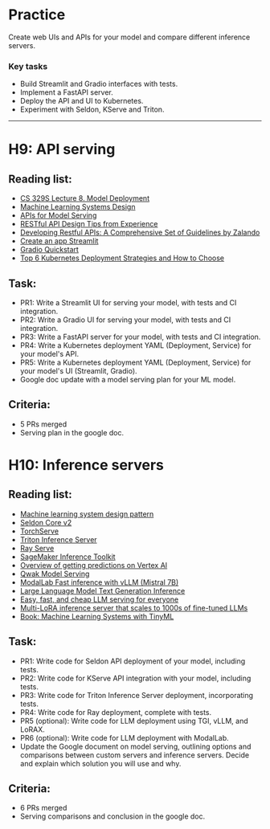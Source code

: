 # Practice

Create web UIs and APIs for your model and compare different inference servers.

### Key tasks

- Build Streamlit and Gradio interfaces with tests.
- Implement a FastAPI server.
- Deploy the API and UI to Kubernetes.
- Experiment with Seldon, KServe and Triton.


***

# H9: API serving

## Reading list:

- [CS 329S Lecture 8. Model Deployment](https://docs.google.com/document/d/1hNuW6bqWYZjlwpit_8W1cu7kllb-jTfy3Liof1GJWug/edit#heading=h.kp1fg79091xd)
- [Machine Learning Systems Design](https://docs.google.com/presentation/d/1U_zKs19VLJKnGE02JDRnzxJ8lgeVF22WSZ_GrA646fY/edit#slide=id.p)
- [APIs for Model Serving](https://madewithml.com/courses/mlops/api/)
- [RESTful API Design Tips from Experience](https://github.com/peterboyer/restful-api-design-tips)
- [Developing Restful APIs: A Comprehensive Set of Guidelines by Zalando](https://github.com/zalando/restful-api-guidelines)
- [Create an app Streamlit](https://docs.streamlit.io/get-started/tutorials/create-an-app)
- [Gradio Quickstart](https://www.gradio.app/guides/quickstart) 
- [Top 6 Kubernetes Deployment Strategies and How to Choose](https://codefresh.io/learn/kubernetes-deployment/top-6-kubernetes-deployment-strategies-and-how-to-choose/)

## Task:

- PR1: Write a Streamlit UI for serving your model, with tests and CI integration.
- PR2: Write a Gradio UI for serving your model, with tests and CI integration.
- PR3: Write a FastAPI server for your model, with tests and CI integration.
- PR4: Write a Kubernetes deployment YAML (Deployment, Service) for your model's API.
- PR5: Write a Kubernetes deployment YAML (Deployment, Service) for your model's UI (Streamlit, Gradio).
- Google doc update with a model serving plan for your ML model.

## Criteria:

- 5 PRs merged
- Serving plan in the google doc.

# H10: Inference servers

## Reading list:

- [Machine learning system design pattern](https://github.com/mercari/ml-system-design-pattern)
- [Seldon Core v2](https://docs.seldon.io/projects/seldon-core/en/v2/contents/about/index.html)
- [TorchServe](https://pytorch.org/serve/index.html)
- [Triton Inference Server](https://github.com/triton-inference-server/server)
- [Ray Serve](https://docs.ray.io/en/latest/serve/index.html)
- [SageMaker Inference Toolkit](https://github.com/aws/sagemaker-inference-toolkit)
- [Overview of getting predictions on Vertex AI](https://cloud.google.com/vertex-ai/docs/predictions/overview)
- [Qwak Model Serving](https://www.qwak.com/platform/model-serving)
- [ModalLab Fast inference with vLLM (Mistral 7B)](https://modal.com/docs/examples/vllm_inference)
- [Large Language Model Text Generation Inference](https://github.com/huggingface/text-generation-inference?tab=readme-ov-file#run-falcon)
- [Easy, fast, and cheap LLM serving for everyone](https://github.com/vllm-project/vllm?tab=readme-ov-file)
- [Multi-LoRA inference server that scales to 1000s of fine-tuned LLMs](https://github.com/predibase/lorax?tab=readme-ov-file)
- [Book: Machine Learning Systems with TinyML](https://harvard-edge.github.io/cs249r_book/)

## Task:

- PR1: Write code for Seldon API deployment of your model, including tests.
- PR2: Write code for KServe API integration with your model, including tests.
- PR3: Write code for Triton Inference Server deployment, incorporating tests.
- PR4: Write code for Ray deployment, complete with tests.
- PR5 (optional): Write code for LLM deployment using TGI, vLLM, and LoRAX.
- PR6 (optional): Write code for LLM deployment with ModalLab.
- Update the Google document on model serving, outlining options and comparisons between custom servers and inference servers. Decide and explain which solution you will use and why.

## Criteria:

- 6 PRs merged
- Serving comparisons and conclusion in the google doc.